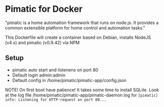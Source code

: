 # Pimatic for Docker
"pimatic is a home automation framework that runs on node.js. It provides a common extensible platform for home control and automation tasks."

This Dockerfile will create a container based on Debian, installs NodeJS (v4.x) and pimatic (v0.9.42) via NPM


## Setup

* pimatic auto start and listenens on port 80
* Default login admin:admin
* Default config in /home/pimatic/pimatic-app/config.json




NOTE!
On first boot have patience!
It takes some time to install SQLite.
Look at the log file /home/pimatic/pimatic-app/pimatic-daemon.log for ```[pimatic] info: Listening for HTTP-request on port 80...```
